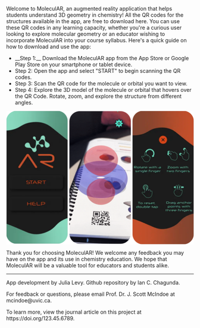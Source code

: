 
<p>Welcome to MoleculAR, an augmented reality application that helps students understand 3D geometry in chemistry!
  All the QR codes for the structures available in the app, are free to download here. 
  You can use these QR codes in any learning capacity, whether you're a curious user looking to explore molecular geometry or an educator wishing to incorporate MoleculAR into your course syllabus.
  Here's a quick guide on how to download and use the app:
</p>
  <ul> <li>__Step 1:__ Download the MoleculAR app from the App Store or Google Play Store on your smartphone or tablet device.</li>
    <li>Step 2: Open the app and select "START" to begin scanning the QR codes.</li>
    <li>Step 3: Scan the QR code for the molecule or orbital you want to view.</li>
    <li>Step 4: Explore the 3D model of the molecule or orbital that hovers over the QR Code. Rotate, zoom, and explore the structure from different angles.</li></ul> 

    
<div style="text-align: center;">
  <img src="MoleculAR.png" alt="MoleculAR User Interface" title="MoleculAR How-to" style="display: block; margin-left: auto; margin-right: auto; width: 50; box-shadow: 10 10 5 grey;">
</div>

  
<p>Thank you for choosing MoleculAR! We welcome any feedback you may have on the app and its use in chemistry education. We hope that MoleculAR will be a valuable tool for educators and students alike.</p>

  <hr>
  <footer>
    <p>App development by Julia Levy. Github repository by Ian C. Chagunda.</p> 
    <p>For feedback or questions, please email Prof. Dr. J. Scott McIndoe at mcindoe@uvic.ca.</p> 
    <p>To learn more, view the journal article on this project at https://doi.org/123.45.6789.</p>
  </footer>


